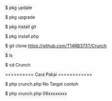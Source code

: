 $ pkg update 

$ pkg upgrade 

$ pkg install git
 
$ pkg install php

$ git clone https://github.com/T14RB373T/Crunch

$ ls

$ cd Crunch




========== Cara Pakai ============

$ php crunch.php No Target 
contoh

$ php crunch.php 08xxxxxxxx 

